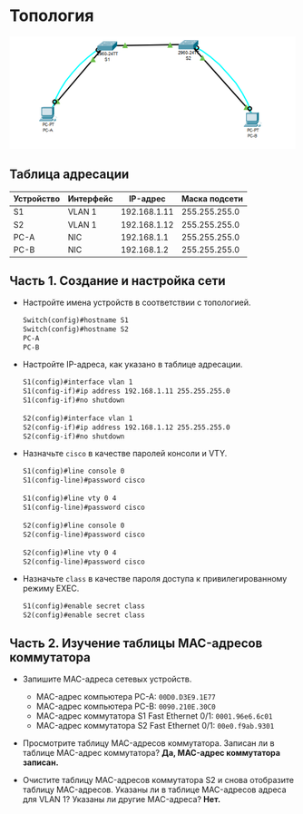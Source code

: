 # Топология

 ![Lab-2](Топология.png)

## Таблица адресации

| Устройство | Интерфейс | IP-адрес     | Маска подсети   |
|------------|-----------|--------------|-----------------|
| S1         | VLAN 1    | 192.168.1.11 | 255.255.255.0   |
| S2         | VLAN 1    | 192.168.1.12 | 255.255.255.0   |
| PC-A       | NIC       | 192.168.1.1  | 255.255.255.0   |
| PC-B       | NIC       | 192.168.1.2  | 255.255.255.0   |

## Часть 1. Создание и настройка сети

- Настройте имена устройств в соответствии с топологией.
    ```
    Switch(config)#hostname S1
    Switch(config)#hostname S2
    PC-A
    PC-B
    ```

- Настройте IP-адреса, как указано в таблице адресации.
    ```
    S1(config)#interface vlan 1
    S1(config-if)#ip address 192.168.1.11 255.255.255.0
    S1(config-if)#no shutdown

    S2(config)#interface vlan 1
    S2(config-if)#ip address 192.168.1.12 255.255.255.0
    S2(config-if)#no shutdown
    ```

- Назначьте `cisco` в качестве паролей консоли и VTY.
    ```
    S1(config)#line console 0
    S1(config-line)#password cisco

    S1(config)#line vty 0 4
    S1(config-line)#password cisco

    S2(config)#line console 0
    S2(config-line)#password cisco

    S2(config)#line vty 0 4
    S2(config-line)#password cisco
    ```

- Назначьте `class` в качестве пароля доступа к привилегированному режиму EXEC.
    ```
    S1(config)#enable secret class
    S2(config)#enable secret class
    ```

## Часть 2. Изучение таблицы MAC-адресов коммутатора

- Запишите MAC-адреса сетевых устройств.
    - MAC-адрес компьютера PC-A: `00D0.D3E9.1E77`
    - MAC-адрес компьютера PC-B: `0090.210E.30C0`
    - MAC-адрес коммутатора S1 Fast Ethernet 0/1: `0001.96e6.6c01`
    - MAC-адрес коммутатора S2 Fast Ethernet 0/1: `00e0.f9ab.9301`

- Просмотрите таблицу MAC-адресов коммутатора. Записан ли в таблице MAC-адрес коммутатора? **Да, MAC-адрес коммутатора записан.**

- Очистите таблицу MAC-адресов коммутатора S2 и снова отобразите таблицу MAC-адресов. Указаны ли в таблице MAC-адресов адреса для VLAN 1? Указаны ли другие MAC-адреса? **Нет.**




